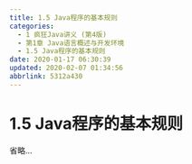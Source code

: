 ```yaml
---
title: 1.5 Java程序的基本规则
categories: 
  - 1 疯狂Java讲义 (第4版)
  - 第1章 Java语言概述与开发环境
  - 1.5 Java程序的基本规则
date: 2020-01-17 06:30:39
updated: 2020-02-07 01:34:56
abbrlink: 5312a430
---
```

# 1.5 Java程序的基本规则
省略...
